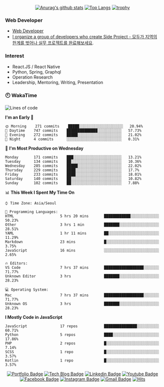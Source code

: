 <div align=center>

[![Anurag's github stats](https://github-readme-stats.vercel.app/api?username=sgd122&show_icons=true)](https://github.com/anuraghazra/github-readme-stats)
[![Top Langs](https://github-readme-stats.vercel.app/api/top-langs/?username=sgd122)](https://github.com/anuraghazra/github-readme-stats)
[![trophy](https://github-profile-trophy.vercel.app/?username=sgd122&theme=juicyfresh)](https://github.com/ryo-ma/github-profile-trophy)
</div>

### Web Developer
- [Web Developer](https://sgd122.github.io/)
- [I organize a group of developers who create Side Project - 모두가 지역의 한계를 벗어나 실무 프로젝트를 완료해보세요](https://dnd.ac/).

### Interest
- React.JS / React Native
- Python, Spring, Graphql
- Operation Research
- Leadership, Mentoring, Writing, Presentation


### 🕙 WakaTime
<!--START_SECTION:waka-->
![Lines of code](https://img.shields.io/badge/From%20Hello%20World%20I%27ve%20Written-1.3%20million%20lines%20of%20code-blue)

**I'm an Early 🐤** 

```text
🌞 Morning    271 commits    █████░░░░░░░░░░░░░░░░░░░░   20.94% 
🌆 Daytime    747 commits    ██████████████░░░░░░░░░░░   57.73% 
🌃 Evening    272 commits    █████░░░░░░░░░░░░░░░░░░░░   21.02% 
🌙 Night      4 commits      ░░░░░░░░░░░░░░░░░░░░░░░░░   0.31%

```
📅 **I'm Most Productive on Wednesday** 

```text
Monday       171 commits    ███░░░░░░░░░░░░░░░░░░░░░░   13.21% 
Tuesday      134 commits    ██░░░░░░░░░░░░░░░░░░░░░░░   10.36% 
Wednesday    285 commits    █████░░░░░░░░░░░░░░░░░░░░   22.02% 
Thursday     229 commits    ████░░░░░░░░░░░░░░░░░░░░░   17.7% 
Friday       233 commits    ████░░░░░░░░░░░░░░░░░░░░░   18.01% 
Saturday     140 commits    ██░░░░░░░░░░░░░░░░░░░░░░░   10.82% 
Sunday       102 commits    ██░░░░░░░░░░░░░░░░░░░░░░░   7.88%

```


📊 **This Week I Spent My Time On** 

```text
⌚︎ Time Zone: Asia/Seoul

💬 Programming Languages: 
HTML                     5 hrs 20 mins       ████████████░░░░░░░░░░░░░   50.23% 
Other                    3 hrs 1 min         ███████░░░░░░░░░░░░░░░░░░   28.51% 
YAML                     1 hr 11 mins        ██░░░░░░░░░░░░░░░░░░░░░░░   11.29% 
Markdown                 23 mins             █░░░░░░░░░░░░░░░░░░░░░░░░   3.75% 
JavaScript               16 mins             ░░░░░░░░░░░░░░░░░░░░░░░░░   2.65%

🔥 Editors: 
VS Code                  7 hrs 37 mins       ██████████████████░░░░░░░   71.77% 
Unknown Editor           3 hrs               ███████░░░░░░░░░░░░░░░░░░   28.23%

💻 Operating System: 
Mac                      7 hrs 37 mins       ██████████████████░░░░░░░   71.77% 
Unknown OS               3 hrs               ███████░░░░░░░░░░░░░░░░░░   28.23%

```

**I Mostly Code in JavaScript** 

```text
JavaScript               17 repos            ███████████████░░░░░░░░░░   60.71% 
Python                   5 repos             ████░░░░░░░░░░░░░░░░░░░░░   17.86% 
PHP                      2 repos             █░░░░░░░░░░░░░░░░░░░░░░░░   7.14% 
SCSS                     1 repo              █░░░░░░░░░░░░░░░░░░░░░░░░   3.57% 
Kotlin                   1 repo              █░░░░░░░░░░░░░░░░░░░░░░░░   3.57%

```



<!--END_SECTION:waka-->

<div align=center>

[![Portfolio Badge](http://img.shields.io/badge/-Portfolio-black?style=flat-square&logo=github&link=http://sgd122.github.io/)](http://sgd122.github.io/) 
[![Tech Blog Badge](http://img.shields.io/badge/-Tech%20blog-black?style=flat-square&logo=github&link=http://dndacademy.github.io/)](http://dndacademy.github.io/) 
[![Linkedin Badge](https://img.shields.io/badge/-LinkedIn-blue?style=flat-square&logo=Linkedin&logoColor=white&link=https://linkedin.com/company/dndacademy)](https://linkedin.com/company/dndacademy) 
[![Youtube Badge](https://img.shields.io/badge/Youtube-ff0000?style=flat-square&logo=youtube&link=https://www.youtube.com/channel/UCLzVjG8j1m4X8TSpMF-x5yw)](https://www.youtube.com/channel/UCLzVjG8j1m4X8TSpMF-x5yw) 
[![Facebook Badge](https://img.shields.io/badge/-Facebook-1877f2?style=flat-square&logo=facebook&logoColor=white&link=https://www.facebook.com/DNDACADEMY)](https://www.facebook.com/DNDACADEMY) 
[![Instagram Badge](https://img.shields.io/badge/-Instagram-dd2a7b?style=flat-square&logo=instagram&logoColor=white&link=https://www.instagram.com/seong_dev/)](https://www.instagram.com/seong_dev/) 
[![Gmail Badge](https://img.shields.io/badge/-Gmail-d14836?style=flat-square&logo=Gmail&logoColor=white&link=mailto:sgd0947@gmail.com)](mailto:sgd0947@gmail.com)
[![Hits](https://hits.seeyoufarm.com/api/count/incr/badge.svg?url=https%3A%2F%2Fgithub.com%2Fsgd122%2Fhit-counter&count_bg=%2379C83D&title_bg=%23555555&icon=&icon_color=%23E7E7E7&title=hits&edge_flat=false)](https://hits.seeyoufarm.com)
</div>
